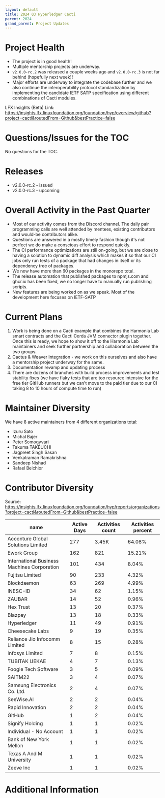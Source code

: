 ```yaml
---
layout: default
title: 2024 Q3 Hyperledger Cacti
parent: 2024
grand_parent: Project Updates
---
```



# Project Health

- The project is in good health!
- Multiple mentorship projects are underway.
- `v2.0.0-rc.2` was released a couple weeks ago and `v2.0.0-rc.3` is not far behind (hopefully next week)!
- Major efforts are underway to integrate the codebase further and we also continue the interoperability protocol 
standardization by implementing the candidate IETF SATP specification using different combinations of Cacti modules.

LFX Insights (Beta) Link:
https://insights.lfx.linuxfoundation.org/foundation/hyp/overview/github?project=cacti&routedFrom=Github&bestPractice=false

# Questions/Issues for the TOC

No questions for the TOC.

# Releases

- v2.0.0-rc.2 - issued
- v2.0.0-rc.3 - upcoming

# Overall Activity in the Past Quarter

- Most of our activity comes from the Discord channel. The daily pair programming calls are well
attended by mentees, existing contributors and would-be contributors alike.
- Questions are answered in a mostly timely fashion though it's not perfect we do make a conscious effort to respond quickly.
- The CI performance optimizations are still on-going, but we are close to having a solution to dynamic diff analysis
which makes it so that our CI jobs only run tests of a package that had changes in itself or its dependency tree of packages.
- We now have more than 60 packages in the monorepo total.
- The release automation that published packages to npmjs.com and ghcr.io has been fixed, we no longer have to manually run publishing scripts.
- New features are being worked on as we speak. Most of the development here focuses on IETF-SATP


# Current Plans

1. Work is being done on a Cacti example that combines the Harmonia Lab smart contracts and the Cacti Corda JVM connector plugin together. Once this is ready, we hope to show it off to the Harmonia Lab maintainers and seek further partnership and collaboration between the two groups.
2. Cactus & Weaver Integration - we work on this ourselves and also have a mentorship project underway for the same.
3. Documentation revamp and updating process
4. There are dozens of branches with build process improvements and test stability fixes (we have flaky tests that are 
too resource intensive for the free tier GitHub runners but we can't move to the paid tier due to our CI taking 8 to 10 hours of compute time to run)

# Maintainer Diversity

We have 8 active maintainers from 4 different organizations total:

- Izuru Sato 
- Michal Bajer 
- Peter Somogyvari 
- Takuma TAKEUCHI 
- Jagpreet Singh Sasan 
- Venkatraman Ramakrishna 
- Sandeep Nishad 
- Rafael Belchior 

# Contributor Diversity

Source: https://insights.lfx.linuxfoundation.org/foundation/hyp/reports/organizations?project=cacti&routedFrom=Github&bestPractice=false

|name                                       |Active Days|Activities count|Activities percent|
|-------------------------------------------|-----------|----------------|------------------|
|Accenture Global Solutions Limited         |277        |3.45K           |64.08%            |
|Ework Group                                |162        |821             |15.21%            |
|International Business Machines Corporation|101        |434             |8.04%             |
|Fujitsu Limited                            |90         |233             |4.32%             |
|Blockdaemon                                |63         |269             |4.99%             |
|INESC-ID                                   |34         |62              |1.15%             |
|ZAUBAR                                     |14         |52              |0.96%             |
|Hex Trust                                  |13         |20              |0.37%             |
|Blazpay                                    |13         |18              |0.33%             |
|Hyperledger                                |11         |49              |0.91%             |
|Cheesecake Labs                            |9          |19              |0.35%             |
|Reliance Jio Infocomm Limited              |8          |15              |0.28%             |
|Infosys Limited                            |7          |8               |0.15%             |
|TUBITAK UEKAE                              |4          |7               |0.13%             |
|Foogle Tech Software                       |3          |5               |0.09%             |
|SAITM22                                    |3          |4               |0.07%             |
|Samsung Electronics Co. Ltd.               |2          |4               |0.07%             |
|SeeWise.AI                                 |2          |2               |0.04%             |
|Rapid Innovation                           |2          |2               |0.04%             |
|GitHub                                     |1          |2               |0.04%             |
|Signify Holding                            |1          |1               |0.02%             |
|Individual - No Account                    |1          |1               |0.02%             |
|Bank of New York Mellon                    |1          |1               |0.02%             |
|Texas A And M University                   |1          |1               |0.02%             |
|Zeeve Inc                                  |1          |1               |0.02%             |



# Additional Information

